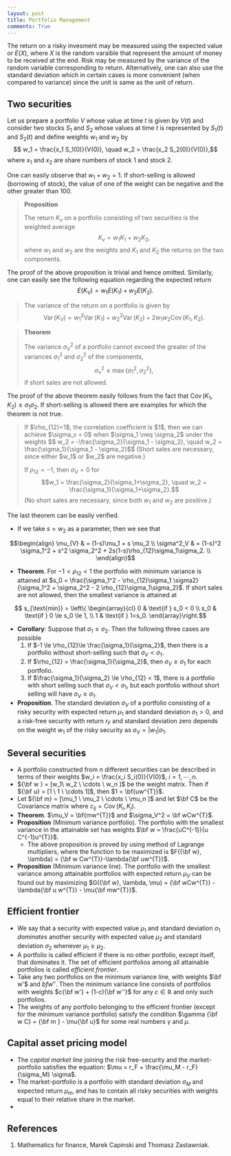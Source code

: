 ```yaml
---
layout: post
title: Portfolio Management
comments: True
---
```


The return on a risky invesment may be measured using the expected value or $E(X)$, where $X$ is the random varaible that represent the amount of money to be received at the end. Risk may be measured by the variance of the random variable corresponding to return. Alternatively, one can also use the standard deviation which in certain cases is more convenient (when compared to variance) since the unit is same as the unit of return.

## Two securities

Let us prepare a portfolio $V$ whose value at time $t$ is given by $V(t)$ and consider two stocks $S_1$ and $S_2$ whose values at time $t$ is represented by $S_1(t)$ and $S_2(t)$ and define weights $w_1$ and $w_2$ by 
$$ w_1 = \frac{x_1 S_1(0)}{V(0)}, \quad w_2 = \frac{x_2 S_2(0)}{V(0)},$$ 
where $x_1$ and $x_2$ are share numbers of stock $1$ and stock $2$.

One can easily observe that $w_1+w_2 = 1$. If short-selling is allowed (borrowing of stock), the value of one of the weight can be negative and the other greater than $100%$.

<blockquote>
<b>Proposition</b>

The return $K_v$ on a portfolio consisting of two securities is the weighted average
$$K_v = w_1K_1 + w_2K_2,$$
where $w_1$ and $w_2$ are the weights and $K_1$ and $K_2$ the returns on the two components.
</blockquote>

The proof of the above proposition is trivial and hence omitted. Similarly, one can easily see the following equation regarding the expected return
$$ E(K_V) = w_1E(K_1)+w_2E(K_2).$$

<blockquote>


The variance of the return on a portfolio is given by
$${\operatorname{Var}}(K_V) = w_1^2 {\operatorname{Var}}(K_1) + w_2^2{\operatorname{Var}}(K_2) +  2w_1w_2{\operatorname{Cov}}(K_1,K_2).$$
</blockquote>

<blockquote>
<b>Theorem</b>

The variance $\sigma^2_V$ of a portfolio cannot exceed the greater of the variances $\sigma_1^2$ and $\sigma_2^2$ of the components,
$$\sigma_v^2 \le \max\{\sigma_1^2, \sigma_2^2\},$$
if short sales are not allowed.
</blockquote>

The proof of the above theorem easily follows from the fact that ${\operatorname{Cov}}(K_1,K_2) \le \sigma_1\sigma_2$. If short-selling is allowed there are examples for which the theorem is not true.

<blockquote>
If $\rho_{12}=1$, the correlation coefficient is $1$, then we can achieve $\sigma_v = 0$ when $\sigma_1 \neq \sigma_2$ under the weights
$$ w_2 = -\frac{\sigma_2}{\sigma_1 - \sigma_2}, \quad w_2 = \frac{\sigma_1}{\sigma_1 - \sigma_2}$$
(Short sales are necessary, since either $w_1$ or $w_2$ are negative.)

If $\rho_{12}=-1$, then $\sigma_V = 0$ for 
$$w_1 = \frac{\sigma_2}{\sigma_1+\sigma_2}, \quad w_2 = \frac{\sigma_1}{\sigma_1+\sigma_2}.$$
(No short sales are necessary, since both $w_1$ and $w_2$ are positive.)
</blockquote>

The last theorem can be easily verified.

* If we take $s=w_2$ as a parameter, then we see that

$$\begin{align}
\mu_{V} & = (1-s)\mu_1 + s \mu_2 \\
\sigma^2_V & = (1-s)^2 \sigma_1^2 + s^2 \sigma_2^2 + 2s(1-s)\rho_{12}\sigma_1\sigma_2. \\
\end{align}$$

* **Theorem**. For $-1 < \rho_{12} < 1$ the portfolio with minimum variance is attained at $s_0 = \frac{\sigma_1^2 - \rho_{12}\sigma_1 \sigma2}{\sigma_1^2 + \sigma_2^2 - 2 \rho_{12}\sigma_1\sigma_2}$. If short sales are not allowed, then the smallest variance is attained at

$$ s_{\text{min}} = \left\{ \begin{array}{cl} 0 & \text{if } s_0 < 0 \\
s_0 & \text{if } 0 \le s_0 \le 1, \\
1 & \text{if } 1<s_0.
\end{array}\right.$$

* **Corollary**: Suppose that $\sigma_1 \le \sigma_2$. Then the following three cases are possible
  1. If $-1 \le \rho_{12}\le \frac{\sigma_1}{\sigma_2}$, then there is a portfolio without short-selling such that $\sigma_V < \sigma_1$.
  2. If $\rho_{12} = \frac{\sigma_1}{\sigma_2}$, then $\sigma_V \ge \sigma_1$ for each portfolio.
  3. If $\frac{\sigma_1}{\sigma_2} \le \rho_{12} < 1$, there is a portfolio with short selling such that $\sigma_V < \sigma_1$, but each portfolio without short selling will have $\sigma_V \ge \sigma_1$.
* **Proposition**. The standard deviation $\sigma_V$ of a portfolio consisting of a risky security with expected return $\mu_1$ and standard deviation $\sigma_1>0$, and a risk-free security with return $r_F$ and standard deviation zero depends on the weight $w_1$ of the risky security as $\sigma_V = \vert w_1\vert\sigma_1$. 

## Several securities

* A portfolio constructed from $n$ different securities can be described in terms of their weights $w_i = \frac{x_i S_i(0)}{V(0}$, $i  = 1, \cdots, n$.
* ${\bf w } = [w_1\ w_2 \ \cdots \ w_n ]$ be the weight matrix. Then if ${\bf u} = [1 \ 1 \ \cdots 1]$, then $1 = \bf{uw^{T}}$. 
* Let ${\bf m} = [\mu_1 \ \mu_2 \ \cdots \ \mu_n ]$ and let $\bf C$ be the Covariance matrix where $c_{ij}  = \operatorname{Cov}{(K_i, K_j)}$.
* **Theorem**. $\mu_V = \bf{mw^{T}}$ and $\sigma_V^2 = \bf wCw^{T}$. 
* **Proposition** (Minimum variance portfolio). The portfolio with the smallest variance in the attainable set has weights $\bf w = \frac{uC^{-1}}{u C^{-1}u^{T}}$.
  * The above proposition is proved by using method of Lagrange multipliers, where the function to be maximized is $F({\bf w}, \lambda) = {\bf w Cw^{T}}-\lambda{\bf uw^{T}}$.
* **Proposition** (Minimum variance line). The portfolio with the smallest variance among attainable portfolios with expected return $\mu_V$ can be found out by maximizing $G({\bf w}, \lambda, \mu) = {\bf wCw^{T}} - \lambda{\bf u w^{T}} - \mu{\bf mw^{T}}$.

## Efficient frontier

* We say that a security with expected value $\mu_1$ and standard deviation $\sigma_1$ *dominates* another security with expected value $\mu_2$ and standard deviation $\sigma_2$ whenever $\mu_1 \ge \mu_2$.
* A portfolio is called efficient if there is no other portfolio, except itself, that dominates it. The set of efficient portfolios among all attainable portfolios is called *efficient frontier*. 
* Take any two portfolios on the minimum variance line, with weights $\bf w'$ and $bf w''$. Then the minimum variance line consists of portfolios with weights $c{\bf w'} + (1-c){\bf w''}$ for any $c\in \mathbb{R}$ and only such portfolios.
* The weights of any portfolio belonging to the efficient frontier (except for the minimum variance portfolio) satisfy the condition $\gamma {\bf w C} = {\bf m } - \mu{\bf u}$ for some real numbers $\gamma$ and $\mu$. 

## Capital asset pricing model

* The *capital market line* joining the risk free-security and the market-portfolio satisfies the equation: $\mu = r_F + \frac{\mu_M - r_F}{\sigma_M} \sigma$.
* The market-portfolio is a portfolio with standard deviation $\sigma_M$ and expected return $\mu_m$, and has to contain all risky securities with weights equal to their relative share in the market.
* 

## References

1. Mathematics for finance, Marek Capinski and Thomasz Zastawniak.
